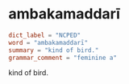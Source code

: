 # ambakamaddarī

``` toml
dict_label = "NCPED"
word = "ambakamaddarī"
summary = "kind of bird."
grammar_comment = "feminine a"
```

kind of bird.


